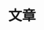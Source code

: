 <!--
 * @Author: hidari
 * @Date: 2022-06-06 14:58:12
 * @LastEditors: hidari 
 * @LastEditTime: 2022-06-06 14:58:18
 * @FilePath: \vue3-integrated-back-office-solution\src\markdown\article.md
 * @Description: 文章模块
 * 
 * Copyright (c) 2022 by 1640106564@qq.com, All Rights Reserved. 
-->
# 文章